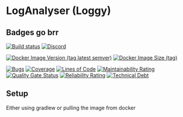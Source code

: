# LogAnalyser (Loggy)

## Badges go brr

[![Build status](https://ci.cloudlab.zhaw.ch/api/projects/status/8a005eg6po9x5p4i/branch/dev?svg=true)](https://ci.cloudlab.zhaw.ch/project/albreaus/backend/branch/master)
[![Discord](https://img.shields.io/discord/650016713483485225?logo=discord)](https://discordapp.com/invite/Sqb3Xh4)


[![Docker Image Version (tag latest semver)](https://img.shields.io/docker/v/carl503/loggy/latest?label=docker%20image&logo=docker)](https://hub.docker.com/r/carl503/loggy)
[![Docker Image Size (tag)](https://img.shields.io/docker/image-size/carl503/loggy/latest?label=image%20size&logo=docker)](https://hub.docker.com/r/carl503/loggy)


[![Bugs](https://sonar.zhaw.neat.moe/api/project_badges/measure?project=ch.zhaw.pm4.loganalyser&metric=bugs)](https://sonar.zhaw.neat.moe/dashboard?id=ch.zhaw.pm4.loganalyser)
[![Coverage](https://sonar.zhaw.neat.moe/api/project_badges/measure?project=ch.zhaw.pm4.loganalyser&metric=coverage)](https://sonar.zhaw.neat.moe/dashboard?id=ch.zhaw.pm4.loganalyser)
[![Lines of Code](https://sonar.zhaw.neat.moe/api/project_badges/measure?project=ch.zhaw.pm4.loganalyser&metric=ncloc)](https://sonar.zhaw.neat.moe/dashboard?id=ch.zhaw.pm4.loganalyser)
[![Maintainability Rating](https://sonar.zhaw.neat.moe/api/project_badges/measure?project=ch.zhaw.pm4.loganalyser&metric=sqale_rating)](https://sonar.zhaw.neat.moe/dashboard?id=ch.zhaw.pm4.loganalyser)
[![Quality Gate Status](https://sonar.zhaw.neat.moe/api/project_badges/measure?project=ch.zhaw.pm4.loganalyser&metric=alert_status)](https://sonar.zhaw.neat.moe/dashboard?id=ch.zhaw.pm4.loganalyser)
[![Reliability Rating](https://sonar.zhaw.neat.moe/api/project_badges/measure?project=ch.zhaw.pm4.loganalyser&metric=reliability_rating)](https://sonar.zhaw.neat.moe/dashboard?id=ch.zhaw.pm4.loganalyser)
[![Technical Debt](https://sonar.zhaw.neat.moe/api/project_badges/measure?project=ch.zhaw.pm4.loganalyser&metric=sqale_index)](https://sonar.zhaw.neat.moe/dashboard?id=ch.zhaw.pm4.loganalyser)

## Setup

Either using gradlew or pulling the image from docker